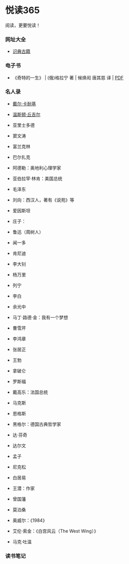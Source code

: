 # 悦读365

阅读，更要悦读！

### 网址大全

- [识典古籍](https://www.shidianguji.com)

### 电子书

- 《奇特的一生》 | (俄)格拉宁 著 | 候焕闳 唐其慈 译 | [PDF](https://www.alipan.com/s/3CqhSQu8Jrd)

### 名人录

- [戴尔·卡耐基](https://en.wikipedia.org/wiki/Dale_Carnegie)
- [温斯顿·丘吉尔](https://en.wikipedia.org/wiki/Winston_Churchill)
- 亚里士多德

- 窦文涛
- 富兰克林
- 巴尔扎克
- 阿德勒：奥地利心理学家
- 亚伯拉罕·林肯：美国总统
- 毛泽东
- 刘向：西汉人，著有《说苑》等
- 爱因斯坦
- 庄子：
- 鲁迅（周树人）
- 闻一多
- 肯尼迪
- 李大钊
- 杨万里
- 列宁
- 李白
- 余光中
- 马丁·路德·金：我有一个梦想
- 曹雪芹
- 李鸿章
- 张居正
- 王勃
- 拿破仑
- 罗斯福
- 戴高乐：法国总统
- 马克斯
- 恩格斯
- 黑格尔：德国古典哲学家
- 达·芬奇
- 达尔文
- 孟子
- 尼克松
- 白居易
- 王潜：作家
- 曾国藩
- 莫泊桑
- 奥威尔：《1984》
- 艾伦·索金：《白宫风云（The West Wing）》
- 马克·吐温

### 读书笔记